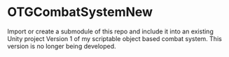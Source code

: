 # OTGCombatSystemNew
Import or create a submodule of this repo and include it into an existing Unity project
Version 1 of my scriptable object based combat system. This version is no longer being developed.
